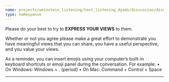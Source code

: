 ```yaml
---
name: projects/weinstein_listening/text_listening_dyads/discussion/discussion_instructions_sharing.md
type: noResponse
---
```


Please do your best to try to **EXPRESS YOUR VIEWS** to them.

Whether or not you agree please make a great effort to demonstrate you have meaningful views that you can share, you have a useful perspective, and you value your views.

As a reminder, you can insert emojis using your computer’s built-in keyboard shortcuts or emoji panel during the conversation.
For example:
• On Windows: Windows + . (period)
• On Mac: Command + Control + Space

---
